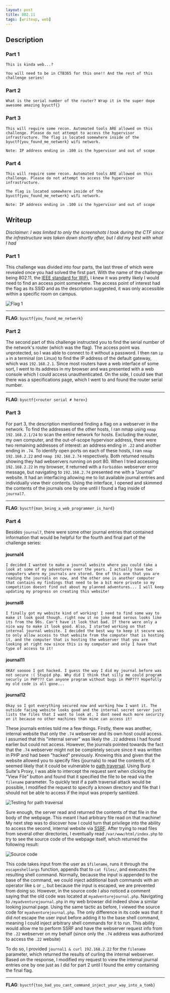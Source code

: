 ```yaml
---
layout: post
title: 802.11
tags: [writeup, web]
---
```


## Description
### Part 1
```
This is kinda web...?

You will need to be in CTB365 for this one!! And the rest of this challenge series!
```

### Part 2
```
What is the serial number of the router? Wrap it in the super dope awesome amazing byuctf{}
```

### Part 3
```
This will require some recon. Automated tools ARE allowed on this challenge. Please do not attempt to access the hypervisor infrastructure. The flag is located somewhere inside of the byuctf{you_found_me_netwerk} wifi network.

Note: IP address ending in .100 is the hypervisor and out of scope
```

### Part 4
```
This will require some recon. Automated tools ARE allowed on this challenge. Please do not attempt to access the hypervisor infrastructure.

The flag is located somewhere inside of the byuctf{you_found_me_netwerk} wifi network.

Note: IP address ending in .100 is the hypervisor and out of scope
```

## Writeup
*Disclaimer: I was limited to only the screenshots I took during the CTF since the infrastructure was taken down shortly after, but I did my best with what I had*

### Part 1
This challenge was divided into four parts, the last three of which were revealed once you had solved the first part. With the name of the challenge being 802.11, the [IEEE standard for WiFi](https://en.wikipedia.org/wiki/IEEE_802.11), I knew it was pretty likely I would need to find an access point somewhere. The access point of interest had the flag as its SSID and as the description suggested, it was only accessible within a specific room on campus.

![Flag 1](/assets/images/blog/802.11/flag1.png)

***
**FLAG**: `byuctf{you_found_me_netwerk}`

### Part 2
The second part of this challenge instructed you to find the serial number of the network's router (which was the flag). The access point was unprotected, so I was able to connect to it without a password. I then ran `ip a` in a terminal (on Linux) to find the IP address of the default gateway, which was `192.168.2.1`. Since most routers have a web interface of some sort, I went to its address in my browser and was presented with a web console which I could access unauthenticated. On the side, I could see that there was a specifications page, which I went to and found the router serial number.

***
**FLAG**: `byuctf{<router serial # here>}`

### Part 3
For part 3, the description mentioned finding a flag on a webserver in the network. To find the addresses of the other hosts, I ran nmap using `nmap 192.168.2.1/24` to scan the entire network for hosts. Excluding the router, my own computer, and the out-of-scope hypervisor address, there were two remaining addresses of interest: an address ending in `.22` and another ending in `.74`. To identify open ports on each of these hosts, I ran `nmap 192.168.2.22` and `nmap 192.168.2.74` respectively. Both returned results showing they had webservers running on port 80. When I tried accessing `192.168.2.22` in my browser, it returned with a `Forbidden` webserver error message, but navigating to `192.168.2.74` presented me with a "Journal" website. It had an interfacing allowing me to list available journal entries and individually view their contents. Using the interface, I opened and skimmed the contents of the journals one by one until I found a flag inside of `journal7`.

***
**FLAG**: `byuctf{man_being_a_web_programmer_is_hard}`

### Part 4
Besides `journal7`, there were some other journal entries that contained information that would be helpful for the fourth and final part of the challenge series:

#### journal4
```text
I decided I wanted to make a journal website where you could take a look at some of my adventures over the years. I actually have two computers where my journals are stored. One of this one that you are reading the journals on now, and the other one is another computer that contains my findings that need to be a bit more private so my competition doesnt find out about my planned adventures... I will keep updating my progress on creating this website!
```

#### journal8
```text
I finally got my website kind of working! I need to find some way to make it look good though. right now it no joke dead serous looks like its from the 90s. Can't have it look that bad. If there were only a nice way to make it look good. Also, I started working on that internal journal website. I decided the best way to keep it secure was to only allow access to that website from the computer that is hosting it, and the computer that is hosting the webserver that you are looking at right now since this is my computer and only I have that type of access to it!
```

#### journal11
```text
OKAY sooooo I got hacked. I guess the way I did my journal before was not secure :( Stupid php. Why did I think that silly me could program securly in PHP??? Can anyone program without bugs in PHP??? Hopefully my old code is all gone...
```

#### journal12
```text
Okay so I got everything secured now and working how I want it. The outside facing website looks good and the internal secret server just lists the files that I want to look at. I dont need much more security on it because no other machines than mine can access it!
```

These journals entries told me a few things. Firstly, there was another, internal website that only the `.74` webserver and its own host could access. I assumed that this "internal server" was likely the `.22` address I had found earlier but could not access. However, the journals pointed towards the fact that the `.74` webserver might not be completely secure since it was written in PHP and had been "hacked" previously. Knowing this and given that the website allowed you to specify files (journals) to read the contents of, it seemed likely that it could be vulnerable to [path traversal](https://book.hacktricks.xyz/pentesting-web/file-inclusion). Using Burp Suite's Proxy, I was able to intercept the request sent when clicking the "View File" button and found that it specified the file to be read via the `filename` parameter. To quickly test if a path traversal attack would be possible, I modified the request to specify a known directory and file that I should not be able to access if the input was properly sanitized.

![Testing for path traversal](/assets/images/blog/802.11/path_test.png)

Sure enough, the server read and returned the contents of that file in the body of the webpage. This meant I had arbitrary file read on that machine! My next step was to discover how I could turn that privilege into the ability to access the second, internal website via [SSRF](https://portswigger.net/web-security/ssrf). After trying to read files from several other directories, I eventually read `/var/www/html/index.php` to try to see the source code of the webpage itself, which returned the following result:

![Source code](/assets/images/blog/802.11/source_code.png)

This code takes input from the user as `$filename`, runs it through the `escapeshellargs` function, appends that to `cat files/`, and executes the resulting shell command. Normally, because the input is appended to the base of the command, we could inject additional bash commands with an operator like `&` or `;`, but because the input is escaped, we are prevented from doing so. However, in the source code I also noticed a comment saying that the old code was located at `myadventurejournal.php`. Navigating to `/myadventurejournal.php` in my web browser did indeed show a similar looking journal page. Using the same tactic as before, I viewed the source code for `myadventurejournal.php`. The only difference in its code was that it did *not* escape the user input before adding it to the base shell command, meaning I could inject arbitrary shell commands for it to run. This ability would allow me to perform SSRF and have the webserver request info from the `.22` webserver on my behalf (since only the `.74` address was authorized to access the `.22` website)

To do so, I provided `journal1 & curl 192.168.2.22` for the `filename` parameter, which returned the results of curling the internal webserver. Based on the response, I modified my request to view the internal journal entries one by one just as I did for part 2 until I found the entry containing the final flag.

***
**FLAG**: `byuctf{too_bad_you_cant_command_inject_your_way_into_a_tomb}`
